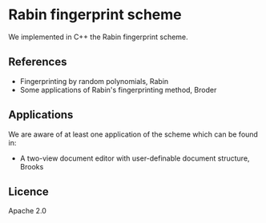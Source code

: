 # Rabin fingerprint scheme

We implemented in C++ the Rabin fingerprint scheme. 

## References

- Fingerprinting by random polynomials, Rabin
- Some applications of Rabin's fingerprinting method, Broder

## Applications

We are aware of at least one application of the scheme which can be found in: 

- A two-view document editor with user-definable document structure, Brooks

## Licence

Apache 2.0